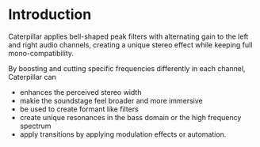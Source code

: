 # Introduction

<span class="txt-green">Caterpillar</span> applies bell-shaped peak filters with alternating gain to the left and right audio channels, creating a unique stereo effect while keeping full mono-compatibility.


By boosting and cutting specific frequencies differently in each channel, <span class="txt-green">Caterpillar</span> can

- enhances the perceived stereo width
- makie the soundstage feel broader and more immersive
- be used to create formant like filters
- create unique resonances in the bass domain or the high frequency spectrum
- apply transitions by applying modulation effects or automation. 


<div class="pb"></div>
